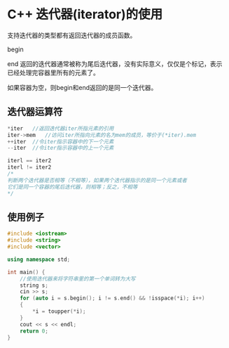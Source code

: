 # C++ 迭代器(iterator)的使用

支持迭代器的类型都有返回迭代器的成员函数。

begin

end
返回的迭代器通常被称为尾后迭代器，没有实际意义，仅仅是个标记，表示已经处理完容器里所有的元素了。

如果容器为空，则begin和end返回的是同一个迭代器。

## 迭代器运算符

```cpp
*iter   //返回迭代器iter所指元素的引用
iter->mem   //访问iter所指向元素的名为mem的成员，等价于(*iter).mem
++iter  //令iter指示容器中的下一个元素
--iter  //令iter指示容器中的上一个元素

iterl == iter2 
iterl != iter2
/*
判断两个迭代器是否相等（不相等），如果两个迭代器指示的是同一个元素或者
它们是同一个容器的尾后迭代器，则相等；反之，不相等
*/
```

## 使用例子

```cpp
#include <iostream>
#include <string>
#include <vector>

using namespace std;

int main() {
    //使用迭代器来将字符串里的第一个单词转为大写
    string s;
    cin >> s;
    for (auto i = s.begin(); i != s.end() && !isspace(*i); i++)
    {
        *i = toupper(*i);
    }
    cout << s << endl;
    return 0;
}
```